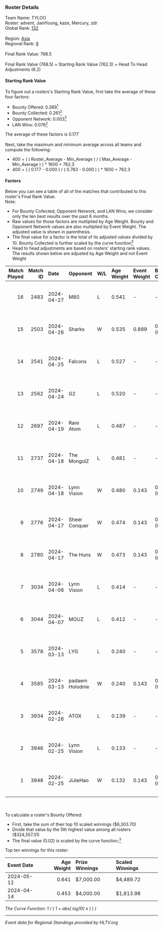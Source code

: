 ### Roster Details<br />
Team Name: TYLOO<br />
Roster: advent, JamYoung, kaze, Mercury, zdr<br />
Global Rank: [132](../standings_global.md)<br />
<br />
Region: [Asia]( ../standings_asia.md)<br />
Regional Rank: [9]( ../standings_asia.md)<br />
<br />
Final Rank Value:  768.5<br />
<br />
Final Rank Value (768.5) = Starting Rank Value (762.3) + Head To Head Adjustments (6.2)<br />

#### Starting Rank Value<br />
To figure out a rosters's Starting Rank Value, first take the average of these four factors:<br />
- Bounty Offered: 0.369[<sup>1</sup>](#table2)
- Bounty Collected: 0.261[<sup>2</sup>](#table1)
- Opponent Network: 0.003[<sup>2</sup>](#table1)
- LAN Wins: 0.076[<sup>2</sup>](#table1)

The average of these factors is 0.177<br />
<br />
Next, take the maximum and minimum average across all teams and compute the following:<br />
- 400 + ( ( Roster_Average - Min_Average ) / ( Max_Average - Min_Average ) ) * 1600 = 762.3
- 400 + ( ( 0.177 - 0.000 ) / ( 0.783 - 0.000 ) ) * 1600 = 762.3


#### Factors<br />
Below you can see a table of all of the matches that contributed to this roster's Final Rank Value.<br />
Note:<br />

- For Bounty Collected, Opponent Network, and LAN Wins, we consider only the ten best results over the past 6 months.
- Raw values for those factors are multiplied by Age Weight. Bounty and Opponent Network values are also multiplied by Event Weight. The adjusted value is shown in parenthesis.
- The final value for a factor is the total of its adjusted values divided by 10. Bounty Collected is further scaled by the curve function[<sup>3</sup>](#curveFunction)
- Head to head adjustments are based on rosters' starting rank values. The results shown below are adjusted by Age Weight and not Event Weight
<span id="table1"></span><br />


| Match Played | Match ID | Date       | Opponent        | W/L | Age Weight | Event Weight | Bounty Collected | Opponent Network | LAN Wins  | H2H Adj. | Roster                                  |
| -: | -: | :- | :- | :- | :- | :- | :- | :- | :- | -: | :- |
|           16 |     2483 | 2024-04-27 | M80             | L   | 0.541      | -            | -                | -                | -         |    -1.11 | advent, JamYoung, kaze, Mercury, zdr    |
|           15 |     2503 | 2024-04-26 | Sharks          | W   | 0.535      | 0.889        | 0.020 (0.009)    | 0.033 (0.016)    | 1 (0.535) |     8.50 | advent, JamYoung, kaze, Mercury, zdr    |
|           14 |     2541 | 2024-04-25 | Falcons         | L   | 0.527      | -            | -                | -                | -         |    -0.42 | advent, JamYoung, kaze, Mercury, zdr    |
|           13 |     2562 | 2024-04-24 | G2              | L   | 0.520      | -            | -                | -                | -         |    -0.02 | advent, JamYoung, kaze, Mercury, zdr    |
|           12 |     2697 | 2024-04-19 | Rare Atom       | L   | 0.487      | -            | -                | -                | -         |    -8.89 | advent, JamYoung, kaze, Mercury, zdr    |
|           11 |     2737 | 2024-04-18 | The MongolZ     | L   | 0.481      | -            | -                | -                | -         |    -0.03 | advent, JamYoung, kaze, Mercury, zdr    |
|           10 |     2749 | 2024-04-18 | Lynn Vision     | W   | 0.480      | 0.143        | 0.078 (0.005)    | 0.152 (0.010)    | 0 (0.000) |    11.86 | advent, JamYoung, kaze, Mercury, zdr    |
|            9 |     2776 | 2024-04-17 | Sheer Conquer   | W   | 0.474      | 0.143        | 0.000 (0.000)    | 0.019 (0.001)    | 0 (0.000) |     2.80 | advent, JamYoung, kaze, Mercury, zdr    |
|            8 |     2780 | 2024-04-17 | The Huns        | W   | 0.473      | 0.143        | 0.000 (0.000)    | 0.002 (0.000)    | 0 (0.000) |     1.79 | advent, JamYoung, kaze, Mercury, zdr    |
|            7 |     3034 | 2024-04-08 | Lynn Vision     | L   | 0.414      | -            | -                | -                | -         |    -2.74 | advent, JamYoung, kaze, Mercury, zdr    |
|            6 |     3044 | 2024-04-07 | MOUZ            | L   | 0.412      | -            | -                | -                | -         |    -0.03 | advent, JamYoung, kaze, Mercury, zdr    |
|            5 |     3578 | 2024-03-13 | LYG             | L   | 0.240      | -            | -                | -                | -         |    -4.36 | advent, JamYoung, lyrics3, Mercury, zdr |
|            4 |     3585 | 2024-03-13 | padaem Holodnie | W   | 0.240      | 0.143        | 0.000 (0.000)    | 0.000 (0.000)    | 0 (0.000) |     0.88 | advent, JamYoung, lyrics3, Mercury, zdr |
|            3 |     3934 | 2024-02-26 | ATOX            | L   | 0.139      | -            | -                | -                | -         |    -1.58 | advent, aumaN, JamYoung, kaze, Mercury  |
|            2 |     3946 | 2024-02-25 | Lynn Vision     | L   | 0.133      | -            | -                | -                | -         |    -0.96 | advent, aumaN, JamYoung, kaze, Mercury  |
|            1 |     3948 | 2024-02-25 | JiJieHao        | W   | 0.132      | 0.143        | 0.000 (0.000)    | 0.005 (0.000)    | 1 (0.132) |     0.50 | advent, aumaN, JamYoung, kaze, Mercury  |

<br />
<span id="table2"></span><br />
To calculate a roster's Bounty Offered:<br />

- First, take the sum of their top 10 scaled winnings ($6,303.70)
- Divide that value by the 5th highest value among all rosters ($324,557.31)
- The final value (0.02) is scaled by the curve function.[<sup>3</sup>](#curveFunction)

Top ten winnings for this roster:<br />

| Event Date | Age Weight | Prize Winnings | Scaled Winnings |
| :- | -: | :- | :- |
| 2024-05-12 |      0.641 | $7,000.00      | $4,489.72       |
| 2024-04-14 |      0.453 | $4,000.00      | $1,813.98       |


<span id="curveFunction"></span>_The Curve Function: 1 / ( 1 + abs( log10( x ) ) )_<br />

---
_Event data for Regional Standings provided by HLTV.org_<br />
